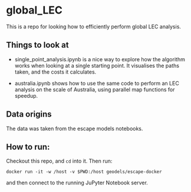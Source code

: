# global_LEC

This is a repo for looking how to efficiently perform global LEC analysis.

## Things to look at

- single_point_analysis.ipynb is a nice way to explore how the algorithm works when looking at a single starting point. It visualises the paths taken, and the costs it calculates.

- australia.ipynb shows how to use the same code to perform an LEC analysis on the scale of Australia, using parallel map functions for speedup.

## Data origins

The data was taken from the escape models notebooks. 

## How to run:

Checkout this repo, and `cd` into it. Then run:

```
docker run -it -w /host -v $PWD:/host geodels/escape-docker
```

and then connect to the running JuPyter Notebook server.
